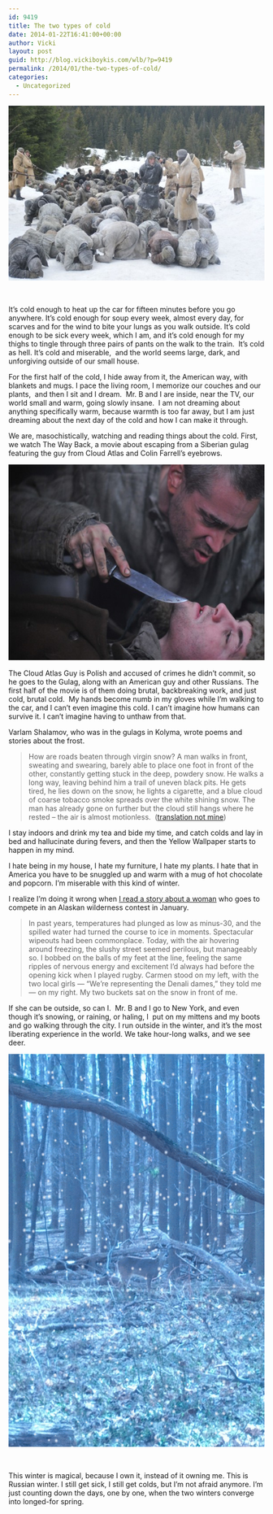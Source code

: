 ```yaml
---
id: 9419
title: The two types of cold
date: 2014-01-22T16:41:00+00:00
author: Vicki
layout: post
guid: http://blog.vickiboykis.com/wlb/?p=9419
permalink: /2014/01/the-two-types-of-cold/
categories:
  - Uncategorized
---
```

[<img class="aligncenter size-medium wp-image-9422" alt="The-Way-Back-30910_8" src="https://raw.githubusercontent.com/veekaybee/wlb/gh-pages/assets/images/2014/01/The-Way-Back-30910_82-580x344.jpg" width="580" height="344" />](https://raw.githubusercontent.com/veekaybee/wlb/gh-pages/assets/images/2014/01/The-Way-Back-30910_82.jpg)

&nbsp;

It&#8217;s cold enough to heat up the car for fifteen minutes before you go anywhere. It&#8217;s cold enough for soup every week, almost every day, for scarves and for the wind to bite your lungs as you walk outside. It&#8217;s cold enough to be sick every week, which I am, and it&#8217;s cold enough for my thighs to tingle through three pairs of pants on the walk to the train.  It&#8217;s cold as hell. It&#8217;s cold and miserable,  and the world seems large, dark, and unforgiving outside of our small house.

For the first half of the cold, I hide away from it, the American way, with blankets and mugs. I pace the living room, I memorize our couches and our plants,  and then I sit and I dream.  Mr. B and I are inside, near the TV, our world small and warm, going slowly insane.  I am not dreaming about anything specifically warm, because warmth is too far away, but I am just dreaming about the next day of the cold and how I can make it through.

We are, masochistically, watching and reading things about the cold. First, we watch The Way Back, a movie about escaping from a Siberian gulag featuring the guy from Cloud Atlas and Colin Farrell&#8217;s eyebrows.

[<img class="aligncenter size-medium wp-image-9427" alt="Valka (Colin Farrell) & Janusz (Jim Sturgess)" src="https://raw.githubusercontent.com/veekaybee/wlb/gh-pages/assets/images/2014/01/The-Way-Back-still1-580x385.jpg" width="580" height="385" />](https://raw.githubusercontent.com/veekaybee/wlb/gh-pages/assets/images/2014/01/The-Way-Back-still1.jpg)

The Cloud Atlas Guy is Polish and accused of crimes he didn&#8217;t commit, so he goes to the Gulag, along with an American guy and other Russians. The first half of the movie is of them doing brutal, backbreaking work, and just cold, brutal cold.  My hands become numb in my gloves while I&#8217;m walking to the car, and I can&#8217;t even imagine this cold. I can&#8217;t imagine how humans can survive it. I can&#8217;t imagine having to unthaw from that.

Varlam Shalamov, who was in the gulags in Kolyma, wrote poems and stories about the frost.

> How are roads beaten through virgin snow? A man walks in front, sweating and swearing, barely able to place one foot in front of the other, constantly getting stuck in the deep, powdery snow. He walks a long way, leaving behind him a trail of uneven black pits. He gets tired, he lies down on the snow, he lights a cigarette, and a blue cloud of coarse tobacco smoke spreads over the white shining snow. The man has already gone on further but the cloud still hangs where he rested – the air is almost motionless.  (<a href="http://shalamov.ru/en/library/34/2.html" target="_blank">translation not mine</a>)

I stay indoors and drink my tea and bide my time, and catch colds and lay in bed and hallucinate during fevers, and then the Yellow Wallpaper starts to happen in my mind.

I hate being in my house, I hate my furniture, I hate my plants. I hate that in America you have to be snuggled up and warm with a mug of hot chocolate and popcorn. I&#8217;m miserable with this kind of winter.

I realize I&#8217;m doing it wrong when <a href="https://www.sbnation.com/longform/2014/1/8/5279942/alaska-wilderness-woman-2013-competition-profile" target="_blank">I read a story about a woman</a> who goes to compete in an Alaskan wilderness contest in January.

> In past years, temperatures had plunged as low as minus-30, and the spilled water had turned the course to ice in moments. Spectacular wipeouts had been commonplace. Today, with the air hovering around freezing, the slushy street seemed perilous, but manageably so. I bobbed on the balls of my feet at the line, feeling the same ripples of nervous energy and excitement I&#8217;d always had before the opening kick when I played rugby. Carmen stood on my left, with the two local girls — &#8220;We&#8217;re representing the Denali dames,&#8221; they told me — on my right. My two buckets sat on the snow in front of me.

If she can be outside, so can I.  Mr. B and I go to New York, and even though it&#8217;s snowing, or raining, or haling, I  put on my mittens and my boots and go walking through the city. I run outside in the winter, and it&#8217;s the most liberating experience in the world. We take hour-long walks, and we see deer.

[<img class="aligncenter size-medium wp-image-9429" alt="IMG_20131228_101438-SNOW" src="https://raw.githubusercontent.com/veekaybee/wlb/gh-pages/assets/images/2014/01/IMG_20131228_101438-SNOW-580x773.gif" width="580" height="773" />](https://raw.githubusercontent.com/veekaybee/wlb/gh-pages/assets/images/2014/01/IMG_20131228_101438-SNOW.gif)

&nbsp;

This winter is magical, because I own it, instead of it owning me. This is Russian winter. I still get sick, I still get colds, but I&#8217;m not afraid anymore. I&#8217;m just counting down the days, one by one, when the two winters converge into longed-for spring.